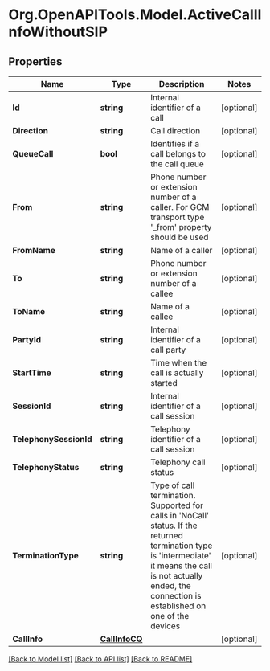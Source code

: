 
# Org.OpenAPITools.Model.ActiveCallInfoWithoutSIP

## Properties

Name | Type | Description | Notes
------------ | ------------- | ------------- | -------------
**Id** | **string** | Internal identifier of a call | [optional] 
**Direction** | **string** | Call direction | [optional] 
**QueueCall** | **bool** | Identifies if a call belongs to the call queue | [optional] 
**From** | **string** | Phone number or extension number of a caller. For GCM transport type &#39;_from&#39; property should be used | [optional] 
**FromName** | **string** | Name of a caller | [optional] 
**To** | **string** | Phone number or extension number of a callee | [optional] 
**ToName** | **string** | Name of a callee | [optional] 
**PartyId** | **string** | Internal identifier of a call party | [optional] 
**StartTime** | **string** | Time when the call is actually started | [optional] 
**SessionId** | **string** | Internal identifier of a call session | [optional] 
**TelephonySessionId** | **string** | Telephony identifier of a call session | [optional] 
**TelephonyStatus** | **string** | Telephony call status | [optional] 
**TerminationType** | **string** | Type of call termination. Supported for calls in &#39;NoCall&#39; status. If the returned termination type is &#39;intermediate&#39; it means the call is not actually ended, the connection is established on one of the devices | [optional] 
**CallInfo** | [**CallInfoCQ**](CallInfoCQ.md) |  | [optional] 

[[Back to Model list]](../README.md#documentation-for-models)
[[Back to API list]](../README.md#documentation-for-api-endpoints)
[[Back to README]](../README.md)

